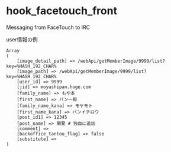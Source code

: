 hook_facetouch_front
====================

Messaging from FaceTouch to IRC


user情報の例
```
Array
(
    [image_detail_path] => /webApi/getMemberImage/9999/list?key=%HASH_192_CHAR%
    [image_path] => /webApi/getMemberImage/9999/list?key=%HASH_192_CHAR%
    [user_id] => 9999
    [jid] => moyashipan.hoge.com
    [family_name] => もや本
    [first_name] => パン一郎
    [family_name_kana] => モヤモト
    [first_name_kana] => パンイチロウ
    [post_id1] => 12345
    [post_name] => 開発 # 独自に追加
    [comment] =>
    [backoffice_tantou_flag] => false
    [substitute] =>
)
```
